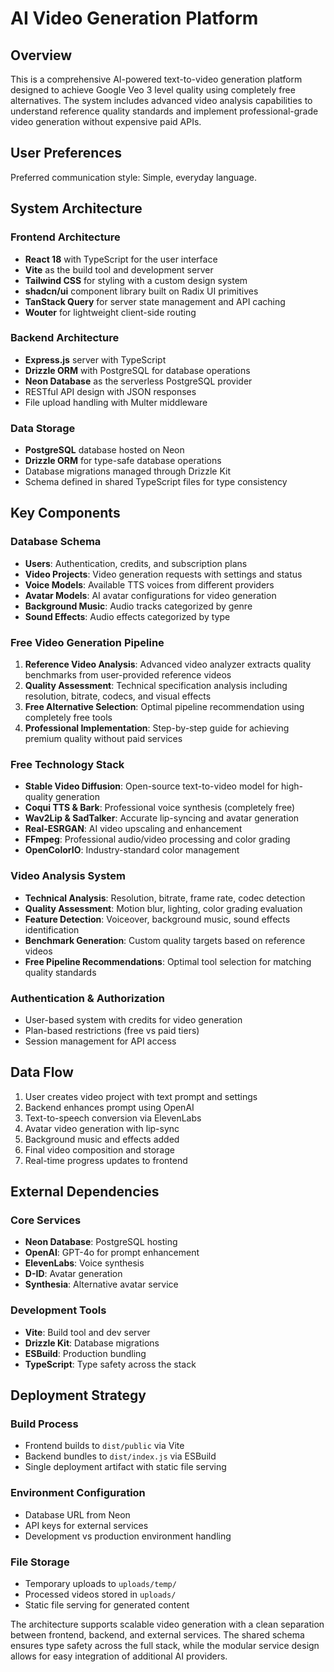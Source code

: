 # AI Video Generation Platform

## Overview

This is a comprehensive AI-powered text-to-video generation platform designed to achieve Google Veo 3 level quality using completely free alternatives. The system includes advanced video analysis capabilities to understand reference quality standards and implement professional-grade video generation without expensive paid APIs.

## User Preferences

Preferred communication style: Simple, everyday language.

## System Architecture

### Frontend Architecture
- **React 18** with TypeScript for the user interface
- **Vite** as the build tool and development server
- **Tailwind CSS** for styling with a custom design system
- **shadcn/ui** component library built on Radix UI primitives
- **TanStack Query** for server state management and API caching
- **Wouter** for lightweight client-side routing

### Backend Architecture
- **Express.js** server with TypeScript
- **Drizzle ORM** with PostgreSQL for database operations
- **Neon Database** as the serverless PostgreSQL provider
- RESTful API design with JSON responses
- File upload handling with Multer middleware

### Data Storage
- **PostgreSQL** database hosted on Neon
- **Drizzle ORM** for type-safe database operations
- Database migrations managed through Drizzle Kit
- Schema defined in shared TypeScript files for type consistency

## Key Components

### Database Schema
- **Users**: Authentication, credits, and subscription plans
- **Video Projects**: Video generation requests with settings and status
- **Voice Models**: Available TTS voices from different providers
- **Avatar Models**: AI avatar configurations for video generation
- **Background Music**: Audio tracks categorized by genre
- **Sound Effects**: Audio effects categorized by type

### Free Video Generation Pipeline
1. **Reference Video Analysis**: Advanced video analyzer extracts quality benchmarks from user-provided reference videos
2. **Quality Assessment**: Technical specification analysis including resolution, bitrate, codecs, and visual effects
3. **Free Alternative Selection**: Optimal pipeline recommendation using completely free tools
4. **Professional Implementation**: Step-by-step guide for achieving premium quality without paid services

### Free Technology Stack
- **Stable Video Diffusion**: Open-source text-to-video model for high-quality generation
- **Coqui TTS & Bark**: Professional voice synthesis (completely free)
- **Wav2Lip & SadTalker**: Accurate lip-syncing and avatar generation
- **Real-ESRGAN**: AI video upscaling and enhancement
- **FFmpeg**: Professional audio/video processing and color grading
- **OpenColorIO**: Industry-standard color management

### Video Analysis System
- **Technical Analysis**: Resolution, bitrate, frame rate, codec detection
- **Quality Assessment**: Motion blur, lighting, color grading evaluation
- **Feature Detection**: Voiceover, background music, sound effects identification
- **Benchmark Generation**: Custom quality targets based on reference videos
- **Free Pipeline Recommendations**: Optimal tool selection for matching quality standards

### Authentication & Authorization
- User-based system with credits for video generation
- Plan-based restrictions (free vs paid tiers)
- Session management for API access

## Data Flow

1. User creates video project with text prompt and settings
2. Backend enhances prompt using OpenAI
3. Text-to-speech conversion via ElevenLabs
4. Avatar video generation with lip-sync
5. Background music and effects added
6. Final video composition and storage
7. Real-time progress updates to frontend

## External Dependencies

### Core Services
- **Neon Database**: PostgreSQL hosting
- **OpenAI**: GPT-4o for prompt enhancement
- **ElevenLabs**: Voice synthesis
- **D-ID**: Avatar generation
- **Synthesia**: Alternative avatar service

### Development Tools
- **Vite**: Build tool and dev server
- **Drizzle Kit**: Database migrations
- **ESBuild**: Production bundling
- **TypeScript**: Type safety across the stack

## Deployment Strategy

### Build Process
- Frontend builds to `dist/public` via Vite
- Backend bundles to `dist/index.js` via ESBuild
- Single deployment artifact with static file serving

### Environment Configuration
- Database URL from Neon
- API keys for external services
- Development vs production environment handling

### File Storage
- Temporary uploads to `uploads/temp/`
- Processed videos stored in `uploads/`
- Static file serving for generated content

The architecture supports scalable video generation with a clean separation between frontend, backend, and external services. The shared schema ensures type safety across the full stack, while the modular service design allows for easy integration of additional AI providers.